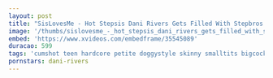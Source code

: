 ```yaml
---
layout: post
title: "SisLovesMe - Hot Stepsis Dani Rivers Gets Filled With Stepbros Cum"
image: '/thumbs/sislovesme_-_hot_stepsis_dani_rivers_gets_filled_with_stepbros_cum.jpg'
embed: 'https://www.xvideos.com/embedframe/35545089'
duracao: 599
tags: 'cumshot teen hardcore petite doggystyle skinny smalltits bigcock POV cowgirl missionary step-sister point-of-view stepbro stepsis step-brother step-siblings sislovesme'
pornstars: dani-rivers
---
```


